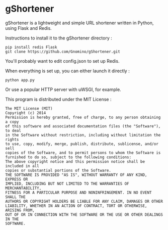 gShortener
==========
gShortener is a  lightweight and simple URL shortener written in Python, using Flask and Redis.

Instructions to install it to the gShortener directory :

    pip install redis Flask
    git clone https://github.com/Gnomino/gShortener.git

You'll probably want to edit config.json to set up Redis.

When everything is set up, you can either launch it directly :

    python app.py
Or use a popular HTTP server with uWSGI, for example.

This program is distributed under the MIT License :

    The MIT License (MIT)
    Copyright (c) 2014
    Permission is hereby granted, free of charge, to any person obtaining a copy
    of this software and associated documentation files (the "Software"), to deal
    in the Software without restriction, including without limitation the rights
    to use, copy, modify, merge, publish, distribute, sublicense, and/or sell
    copies of the Software, and to permit persons to whom the Software is
    furnished to do so, subject to the following conditions:
    The above copyright notice and this permission notice shall be included in all
    copies or substantial portions of the Software.
    THE SOFTWARE IS PROVIDED "AS IS", WITHOUT WARRANTY OF ANY KIND, EXPRESS OR
    IMPLIED, INCLUDING BUT NOT LIMITED TO THE WARRANTIES OF MERCHANTABILITY,
    FITNESS FOR A PARTICULAR PURPOSE AND NONINFRINGEMENT. IN NO EVENT SHALL THE
    AUTHORS OR COPYRIGHT HOLDERS BE LIABLE FOR ANY CLAIM, DAMAGES OR OTHER
    LIABILITY, WHETHER IN AN ACTION OF CONTRACT, TORT OR OTHERWISE, ARISING FROM,
    OUT OF OR IN CONNECTION WITH THE SOFTWARE OR THE USE OR OTHER DEALINGS IN THE
    SOFTWARE.